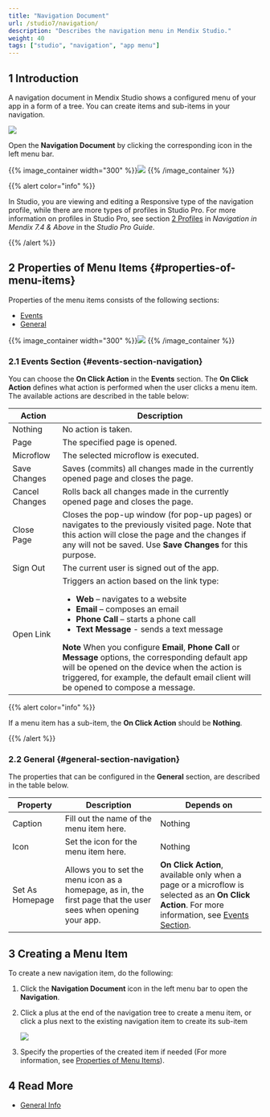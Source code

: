 ```yaml
---
title: "Navigation Document"
url: /studio7/navigation/
description: "Describes the navigation menu in Mendix Studio."
weight: 40
tags: ["studio", "navigation", "app menu"]
---
```


## 1 Introduction 

A navigation document in Mendix Studio shows a configured menu of your app in a form of a tree. You can create items and sub-items in your navigation. 

![](/attachments/studio7/navigation/nagigation-wm-vs-app.png)

Open the **Navigation Document** by clicking the corresponding icon in the left menu bar.

{{% image_container width="300" %}}![](/attachments/studio7/navigation/navigation-icon.png)
{{% /image_container %}}

{{% alert color="info" %}}

In Studio, you are viewing and editing a Responsive type of the navigation profile, while there are more types of profiles in Studio Pro. For more information on profiles in Studio Pro, see section [2 Profiles](/refguide7/navigation/#profiles) in *Navigation in Mendix 7.4 & Above* in the *Studio Pro Guide*. 

{{% /alert %}}

## 2 Properties of Menu Items {#properties-of-menu-items}

Properties of the menu items consists of the following sections:

* [Events](#events-section-navigation) 
* [General](#general-section-navigation) 

{{% image_container width="300" %}}![](/attachments/studio7/navigation/navigation-properties.png)
{{% /image_container %}}

### 2.1 Events Section {#events-section-navigation}

You can choose the **On Click Action** in the **Events** section. The **On Click Action** defines what action is performed when the user clicks a menu item. The available actions are described in the table below:

| Action         | Description                                                  |
| -------------- | ------------------------------------------------------------ |
| Nothing        | No action is taken.                                          |
| Page           | The specified page is opened.                                |
| Microflow      | The selected microflow is executed.                          |
| Save Changes   | Saves (commits) all changes made in the currently opened page and closes the page. |
| Cancel Changes | Rolls back all changes made in the currently opened page and closes the page. |
| Close Page     | Closes the pop-up window (for pop-up pages) or navigates to the previously visited page. Note that this action will close the page and the changes if any will not be saved. Use **Save Changes** for this purpose. |
| Sign Out       | The current user is signed out of the app.                   |
| Open Link      | Triggers an action based on the link type: <ul><li>**Web** – navigates to a website </li><li>**Email** – composes an email</li><li>**Phone Call** – starts a phone call</li><li>**Text Message** - sends a text message</li></ul>**Note** When you configure **Email**, **Phone Call** or **Message** options, the corresponding default app will be opened on the device when the action is triggered, for example, the default email client will be opened to compose a message. |

{{% alert color="info" %}}

If a menu item has a sub-item, the **On Click Action** should be **Nothing**. 

{{% /alert %}}

### 2.2 General {#general-section-navigation}

The properties that can be configured in the **General** section, are described in the table below.

| Property        | Description                                                  | Depends on                                                   |
| --------------- | ------------------------------------------------------------ | ------------------------------------------------------------ |
| Caption         | Fill out the name of the menu item here.                     | Nothing                                                      |
| Icon            | Set the icon for the menu item here.                         | Nothing                                                      |
| Set As Homepage | Allows you to set the menu icon as a homepage, as in, the first page that the user sees when opening your app. | **On Click Action**, available only when a page or a microflow is selected as an **On Click Action**. For more information, see [Events Section](#events-section-navigation). |

## 3 Creating a Menu Item

To create a new navigation item, do the following:

1. Click the **Navigation Document** icon in the left menu bar to open the **Navigation**.

2.  Click a plus at the end of the navigation tree to create a menu item, or click a plus next to the existing navigation item to create its sub-item

    ![](/attachments/studio7/navigation/adding-navigation-items.png)

3. Specify the properties of the created item if needed (For more information, see [Properties of Menu Items](#properties-of-menu-items)). 

## 4 Read More

* [General Info](/studio7/general/)
